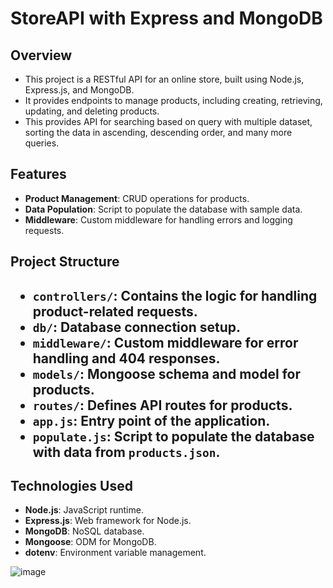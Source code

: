 <h1> StoreAPI with Express and MongoDB </h1>

 <h2> Overview </h2>

- This project is a RESTful API for an online store, built using Node.js, Express.js, and MongoDB.
- It provides endpoints to manage products, including creating, retrieving, updating, and deleting products.
- This provides API for searching based on query with multiple dataset, sorting the data in ascending, descending order, and many more queries.

 <h2> Features </h2>

- **Product Management**: CRUD operations for products.
- **Data Population**: Script to populate the database with sample data.
- **Middleware**: Custom middleware for handling errors and logging requests.


 <h2> Project Structure <h2>

- `controllers/`: Contains the logic for handling product-related requests.
- `db/`: Database connection setup.
- `middleware/`: Custom middleware for error handling and 404 responses.
- `models/`: Mongoose schema and model for products.
- `routes/`: Defines API routes for products.
- `app.js`: Entry point of the application.
- `populate.js`: Script to populate the database with data from `products.json`.

## <h2>  Technologies Used </h2>

- **Node.js**: JavaScript runtime.
- **Express.js**: Web framework for Node.js.
- **MongoDB**: NoSQL database.
- **Mongoose**: ODM for MongoDB.
- **dotenv**: Environment variable management.

![image](https://github.com/user-attachments/assets/a765af4c-7b9d-49a6-a630-d3237a607593)


